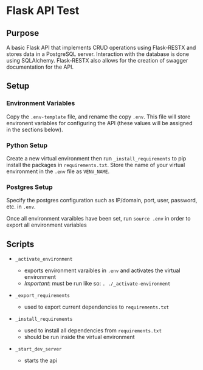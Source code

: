 # Flask API Test

## Purpose
A basic Flask API that implements CRUD operations using Flask-RESTX and stores
data in a PostgreSQL server. Interaction with the database is done using
SQLAlchemy. Flask-RESTX also allows for the creation of swagger documentation
for the API.

## Setup

### Environment Variables
Copy the `.env-template` file, and rename the copy `.env`. This file will store
environent variables for configuring the API (these values will be assigned in
the sections below).

### Python Setup
Create a new virtual environment then run `_install_requirements` to pip install
the packages in `requirements.txt`. Store the name of your virtual environment
in the `.env` file as `VENV_NAME`.

### Postgres Setup
Specify the postgres configuration such as IP/domain, port, user, password, etc.
in `.env`. 

Once all environment varaibles have been set, run `source .env` in order to
export all environment variables

## Scripts
* `_activate_environment`
    * exports environment varaibles in `.env` and activates the virtual environment
    * _Important_: must be run like so: `. ./_activate-environment`

* `_export_requirements`
    * used to export current dependencies to `requirements.txt`

* `_install_requirements`
    * used to install all dependencies from `requirements.txt`
    * should be run inside the virtual environment

* `_start_dev_server`
    * starts the api